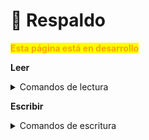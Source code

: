 # 🔷 Respaldo

<mark style="color:orange;">**Esta página está en desarrollo**</mark>

**Leer**

<details>

<summary>Comandos de lectura</summary>

1. DATA\_READ()
2. UNISWAP\_V2\_ROUTER()
3. \_UNISWAP\_V2\_ROUTER()
4. backingAsset()
5. collateral()
6. lendData(address)
7. loansBase(address)
8. loansToken(address)
9. oneTokentoBacking(uint256) - muestra cuánto Respaldo de Activos por 1 token está disponible
10. range()
11. uniswapV2Pair()

</details>

**Escribir**

<details>

<summary>Comandos de escritura</summary>

1. convertAll(uint256,uint256,uint256)
2. extendLoan() - extender SmartLoan
3. flashLoan(uint256,address,bytes) - usado para Smart Flash-Loan con tasa de liquidez del 0.08%
4. liquifyForBacking(uint256)
5. loan(uint256) - Usa esto para tomar un SmartLoan
6. repayLoan(uint256) - Usa esto para Reembolsar SmartLoan
7. setFrontRunRange(uint256)

</details>
